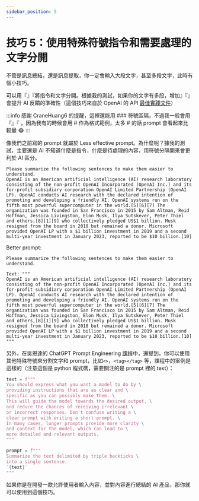 ```yaml
---
sidebar_position: 5
---
```


# 技巧 5：使用特殊符號指令和需要處理的文字分開

<head>
  <script defer="defer" src="https://embed.trydyno.com/embedder.js"></script>
  <link href="https://embed.trydyno.com/embedder.css" rel="stylesheet" />
</head>

不管是訊息總結，還是訊息提取，你一定會輸入大段文字，甚至多段文字，此時有個小技巧。

可以用『』『將指令和文字分開。根據我的測試，如果你的文字有多段，增加』『』會提升 AI 反饋的準確性（這個技巧來自於 OpenAI 的 API [最佳實踐文件](https://help.openai.com/en/articles/6654000-best-practices-for-prompt-engineering-with-openai-api)）

:::info
感謝 CraneHuang6 的提醒，這裡還能用 ### 符號區隔，不過我一般會用『』『 ，因為我有的時候會用 # 作為格式範例，太多 # 的話 prompt 會看起來比較暈 😂
:::

像我們之前寫的 prompt 就屬於 Less effective prompt。為什麼呢？據我的測試，主要還是 AI 不知道什麼是指令，什麼是待處理的內容，用符號分隔開來會更利於 AI 區分。

```other
Please summarize the following sentences to make them easier to understand.
OpenAI is an American artificial intelligence (AI) research laboratory consisting of the non-profit OpenAI Incorporated (OpenAI Inc.) and its for-profit subsidiary corporation OpenAI Limited Partnership (OpenAI LP). OpenAI conducts AI research with the declared intention of promoting and developing a friendly AI. OpenAI systems run on the fifth most powerful supercomputer in the world.[5][6][7] The organization was founded in San Francisco in 2015 by Sam Altman, Reid Hoffman, Jessica Livingston, Elon Musk, Ilya Sutskever, Peter Thiel and others,[8][1][9] who collectively pledged US$1 billion. Musk resigned from the board in 2018 but remained a donor. Microsoft provided OpenAI LP with a $1 billion investment in 2019 and a second multi-year investment in January 2023, reported to be $10 billion.[10]
```

Better prompt:

```other
Please summarize the following sentences to make them easier to understand.

Text: """
OpenAI is an American artificial intelligence (AI) research laboratory consisting of the non-profit OpenAI Incorporated (OpenAI Inc.) and its for-profit subsidiary corporation OpenAI Limited Partnership (OpenAI LP). OpenAI conducts AI research with the declared intention of promoting and developing a friendly AI. OpenAI systems run on the fifth most powerful supercomputer in the world.[5][6][7] The organization was founded in San Francisco in 2015 by Sam Altman, Reid Hoffman, Jessica Livingston, Elon Musk, Ilya Sutskever, Peter Thiel and others,[8][1][9] who collectively pledged US$1 billion. Musk resigned from the board in 2018 but remained a donor. Microsoft provided OpenAI LP with a $1 billion investment in 2019 and a second multi-year investment in January 2023, reported to be $10 billion.[10]
"""
```

另外，在吳恩達的 ChatGPT Prompt Engineering [課程](https://www.deeplearning.ai/short-courses/chatgpt-prompt-engineering-for-developers/)中，還提到，你可以使用其他特殊符號來分割文字和 prompt，比如`<>`，`<tag></tag>` 等，課程中的案例是這樣的（注意這個是 python 程式碼，需要關注的是 prompt 裡的 text）：

```python
text = f"""
You should express what you want a model to do by \
providing instructions that are as clear and \
specific as you can possibly make them. \
This will guide the model towards the desired output, \
and reduce the chances of receiving irrelevant \
or incorrect responses. Don't confuse writing a \
clear prompt with writing a short prompt. \
In many cases, longer prompts provide more clarity \
and context for the model, which can lead to \
more detailed and relevant outputs.
"""

prompt = f"""
Summarize the text delimited by triple backticks \
into a single sentence.
`{text}`
"""
```

如果你是在開發一款允許使用者輸入內容，並對內容進行總結的 AI 產品，那你就可以使用到這個技巧。
